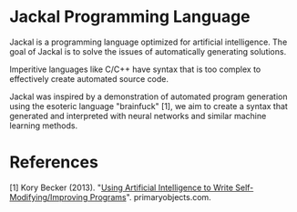 Jackal Programming Language
===========================

Jackal is a programming language optimized for artificial intelligence. The goal of Jackal is to solve the issues of
automatically generating solutions.

Imperitive languages like C/C++ have syntax that is too complex to effectively create automated source code.

Jackal was inspired by a demonstration of automated program generation using the esoteric language "brainfuck" [1], we
aim to create a syntax that generated and interpreted with neural networks and similar machine learning methods.


References
==========
[1] Kory Becker (2013). "<a href="http://www.primaryobjects.com/CMS/Article149.aspx">Using Artificial Intelligence to Write Self-Modifying/Improving Programs</a>". primaryobjects.com.
